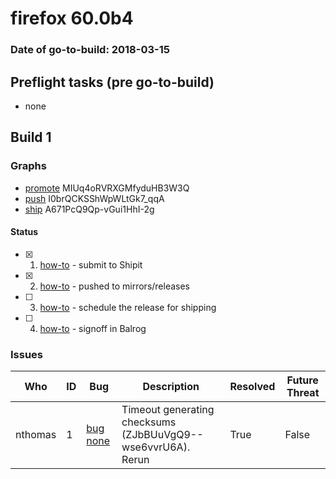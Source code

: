# firefox 60.0b4

### Date of go-to-build: 2018-03-15

## Preflight tasks (pre go-to-build)
- none

## Build 1  

### Graphs
* [promote](https://tools.taskcluster.net/push-inspector/#/MIUq4oRVRXGMfyduHB3W3Q) MIUq4oRVRXGMfyduHB3W3Q
* [push](https://tools.taskcluster.net/push-inspector/#/I0brQCKSShWpWLtGk7_qqA) I0brQCKSShWpWLtGk7_qqA
* [ship](https://tools.taskcluster.net/push-inspector/#/A671PcQ9Qp-vGui1HhI-2g) A671PcQ9Qp-vGui1HhI-2g


#### Status
- [x] 1.  [how-to](https://wiki.mozilla.org/Release:Release_Automation_on_Mercurial:Starting_a_Release#Submit_to_Ship_It)  - submit to Shipit
- [x] 2.  [how-to](https://github.com/mozilla-releng/releasewarrior-2.0/blob/master/docs/release-promotion/desktop/howto.md#push-artifacts-to-releases-directory)  - pushed to mirrors/releases
- [ ] 3.  [how-to](https://github.com/mozilla-releng/releasewarrior-2.0/blob/master/docs/release-promotion/desktop/howto.md#ship-the-release)  - schedule the release for shipping
- [ ] 4.  [how-to](https://github.com/mozilla-releng/releasewarrior-2.0/blob/master/docs/release-promotion/desktop/howto.md#obtain-sign-offs-for-changes)  - signoff in Balrog

### Issues
| Who                 | ID               | Bug                                                                 | Description                | Resolved                | Future Threat                |
| ------------------- | ---------------- | ------------------------------------------------------------------- | -------------------------- | ----------------------- | ---------------------------- |
| nthomas  | 1 | [bug none](https://bugzil.la/none)        | Timeout generating checksums (ZJbBUuVgQ9--wse6vvrU6A). Rerun | True | False |

